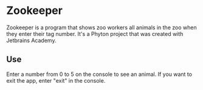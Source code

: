 # Zookeeper
Zookeeper is a program that shows zoo workers all animals in the zoo when they enter their tag number. It's a Phyton project that was created with Jetbrains Academy.

## Use
Enter a number from 0 to 5 on the console to see an animal. If you want to exit the app, enter "exit" in the console.
